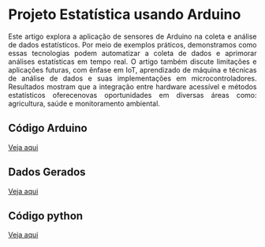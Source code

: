 # Projeto Estatística usando Arduino 

<div style="text-align: justify;">
Este artigo explora a aplicação de sensores de Arduino na coleta e análise de dados estatísticos. Por meio de exemplos práticos, demonstramos como essas tecnologias podem automatizar a coleta de dados e aprimorar análises estatísticas em tempo real. O artigo também discute limitações e aplicações futuras, com ênfase em IoT, aprendizado de máquina e técnicas de análise de dados e suas implementações em microcontroladores. Resultados mostram que a integração entre hardware acessível e métodos estatísticos oferecenovas oportunidades em diversas áreas como: agricultura, saúde e monitoramento ambiental.


## Código Arduino 
[Veja aqui](https://github.com/Jeffreypir/SensorArduino/blob/main/AnaliseEstatisticaCompletaPearsonTempArSolo.ino)

## Dados Gerados
[Veja aqui](https://github.com/Jeffreypir/SensorArduino/blob/main/DADOS.CSV)

## Código python
[Veja aqui](https://github.com/Jeffreypir/SensorArduino/blob/main/gerar_figuras.py)

</div>


